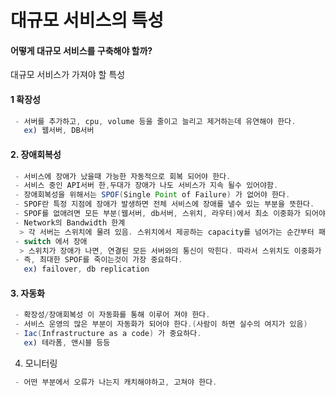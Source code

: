 # 대규모 서비스의 특성
#### 어떻게 대규모 서비스를 구축해야 할까?

대규모 서비스가 가져야 할 특성
#### 1 확장성
````JAVA
 - 서버를 추가하고, cpu, volume 등을 줄이고 늘리고 제거하는데 유연해야 한다.
   ex) 웹서버, DB서버
````
#### 2. 장애회복성
````JAVA
 - 서비스에 장애가 났을때 가능한 자동적으로 회복 되어야 한다.
 - 서비스 중인 API서버 한,두대가 장애가 나도 서비스가 지속 될수 있어야함.
 - 장애회복성을 위해서는 SPOF(Single Point of Failure) 가 없어야 한다.
 - SPOF란 특정 지점에 장애가 발생하면 전체 서비스에 장애를 낼수 있는 부분을 뜻한다.
 - SPOF를 없애려면 모든 부분(웹서버, db서버, 스위치, 라우터)에서 최소 이중화가 되어야 한다.
 - Network의 Bandwidth 한계
  > 각 서버는 스위치에 물려 있음. 스위치에서 제공하는 capacity를 넘어가는 순간부터 패킷드랍 발생(통신이 안되는 경우도 있음)
 - switch 에서 장애
  > 스위치가 장애가 나면, 연결된 모든 서버와의 통신이 막힌다. 따라서 스위치도 이중화가 필요하다.
 - 즉, 최대한 SPOF를 죽이는것이 가장 중요하다.
   ex) failover, db replication
````
#### 3. 자동화
````JAVA
 - 확장성/장애회복성 이 자동화를 통해 이루어 져야 한다.
 - 서비스 운영의 많은 부분이 자동화가 되어야 한다.(사람이 하면 실수의 여지가 있음)
 - Iac(Infrastructure as a code) 가 중요하다.
   ex) 테라폼, 앤시블 등등
````
4. 모니터링
````JAVA
 - 어떤 부분에서 오류가 나는지 캐치해야하고, 고쳐야 한다.
````


